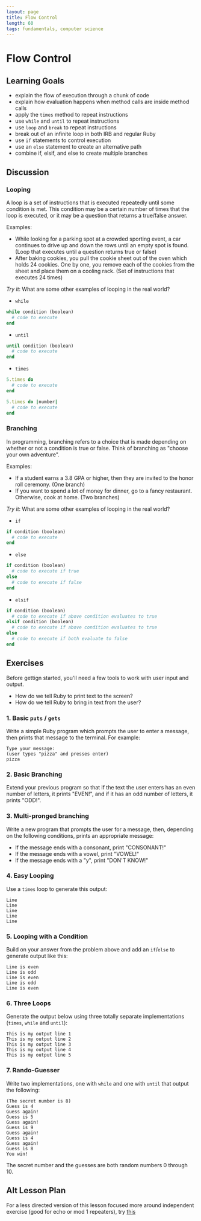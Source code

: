 ```yaml
---
layout: page
title: Flow Control
length: 60
tags: fundamentals, computer science
---
```


# Flow Control

## Learning Goals

* explain the flow of execution through a chunk of code
* explain how evaluation happens when method calls are inside method calls
* apply the `times` method to repeat instructions
* use `while` and `until` to repeat instructions
* use `loop` and `break` to repeat instructions
* break out of an infinite loop in both IRB and regular Ruby
* use `if` statements to control execution
* use an `else` statement to create an alternative path
* combine if, elsif, and else to create multiple branches

## Discussion

### Looping

A loop is a set of instructions that is executed repeatedly until some condition is met. This condition may be a certain number of times that the loop is executed, or it may be a question that returns a true/false answer.

Examples:

- While looking for a parking spot at a crowded sporting event, a car continues to drive up and down the rows until an empty spot is found. (Loop that executes until a question returns true or false)
- After baking cookies, you pull the cookie sheet out of the oven which holds 24 cookies. One by one, you remove each of the cookies from the sheet and place them on a cooling rack. (Set of instructions that executes 24 times)

*Try it*: What are some other examples of looping in the real world?

* `while`

```ruby
while condition (boolean)
  # code to execute
end
```

* `until`

```ruby
until condition (boolean)
  # code to execute
end
```

* `times`


```ruby
5.times do
  # code to execute
end
```

```ruby
5.times do |number|
  # code to execute
end
```

### Branching

In programming, branching refers to a choice that is made depending on whether or not a condition is true or false. Think of branching as "choose your own adventure".

Examples:

- If a student earns a 3.8 GPA or higher, then they are invited to the honor roll ceremony. (One branch)
- If you want to spend a lot of money for dinner, go to a fancy restaurant. Otherwise, cook at home. (Two branches)

*Try it*: What are some other examples of looping in the real world?

* `if`

```ruby
if condition (boolean)
  # code to execute
end
```

* `else`

```ruby
if condition (boolean)
  # code to execute if true
else
  # code to execute if false
end
```

* `elsif`

```ruby
if condition (boolean)
  # code to execute if above condition evaluates to true
elsif condition (boolean)
  # code to execute if above condition evaluates to true
else
  # code to execute if both evaluate to false
end
```

## Exercises

Before gettign started, you'll need a few tools to work with user input and output.

* How do we tell Ruby to print text to the screen?
* How do we tell Ruby to bring in text from the user?

### 1. Basic `puts` / `gets`

Write a simple Ruby program which prompts the user to enter a message, then prints that message to the terminal. For example:

```
Type your message:
(user types "pizza" and presses enter)
pizza
```

### 2. Basic Branching

Extend your previous program so that if the text the user enters has an even number of letters, it prints "EVEN!", and if it has an odd number of letters, it prints "ODD!".

### 3. Multi-pronged branching

Write a new program that prompts the user for a message, then, depending on the following conditions, prints an appropriate message:

* If the message ends with a consonant, print "CONSONANT!"
* If the message ends with a vowel, print "VOWEL!"
* If the message ends with a "y", print "DON'T KNOW!"

### 4. Easy Looping

Use a `times` loop to generate this output:

```
Line
Line
Line
Line
Line
```

### 5. Looping with a Condition

Build on your answer from the problem above and add an `if`/`else` to generate output like this:

```
Line is even
Line is odd
Line is even
Line is odd
Line is even
```

### 6. Three Loops

Generate the output below using three totally separate implementations (`times`, `while` and `until`):

```
This is my output line 1
This is my output line 2
This is my output line 3
This is my output line 4
This is my output line 5
```

### 7. Rando-Guesser

Write two implementations, one with `while` and one with `until` that output the following:

```
(The secret number is 8)
Guess is 4
Guess again!
Guess is 5
Guess again!
Guess is 9
Guess again!
Guess is 4
Guess again!
Guess is 8
You win!
```

The secret number and the guesses are both random numbers 0 through 10.

## Alt Lesson Plan

For a less directed version of this lesson focused more around independent exercise (good for echo or mod 1 repeaters), try [this](https://github.com/turingschool/lesson_plans/blob/master/ruby_01-object_oriented_programming_with_ruby/flow_control_alt_exercise.markdown)
